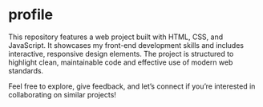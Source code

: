 # profile
This repository features a web project built with HTML, CSS, and JavaScript. It showcases my front-end development skills and includes interactive, responsive design elements. The project is structured to highlight clean, maintainable code and effective use of modern web standards.

Feel free to explore, give feedback, and let’s connect if you’re interested in collaborating on similar projects!
